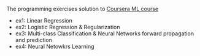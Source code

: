 The programming exercises solution to [Coursera ML course](https://www.coursera.org/learn/machine-learning/home/welcome)

- ex1: Linear Regression
- ex2: Logistic Regression & Regularization
- ex3: Multi-class Classification & Neural Networks forward propagation and prediction
- ex4: Neural Netowkrs Learning
